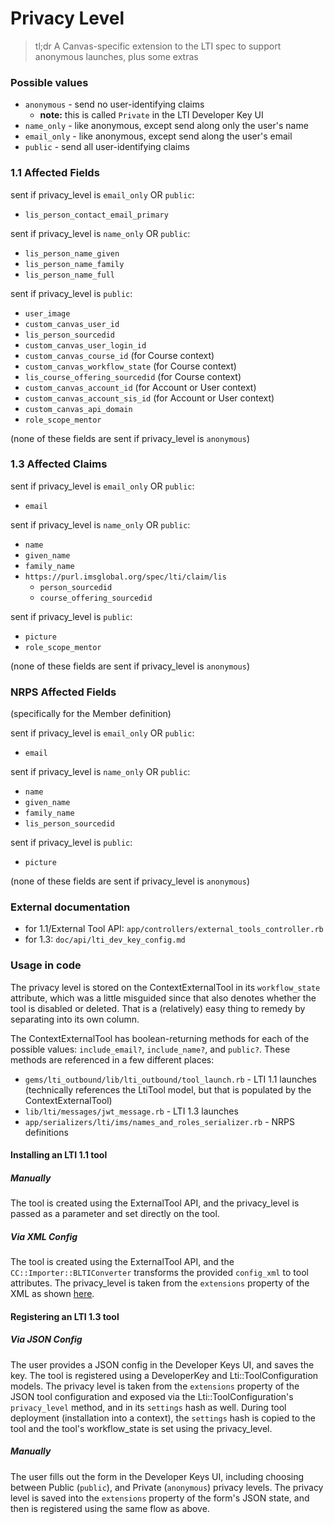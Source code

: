 # Privacy Level

> tl;dr
> A Canvas-specific extension to the LTI spec to support anonymous launches, plus some extras

### Possible values

- `anonymous` - send no user-identifying claims
  - **note:** this is called `Private` in the LTI Developer Key UI
- `name_only` - like anonymous, except send along only the user's name
- `email_only` - like anonymous, except send along the user's email
- `public` - send all user-identifying claims

### 1.1 Affected Fields

sent if privacy_level is `email_only` OR `public`:

- `lis_person_contact_email_primary`

sent if privacy_level is `name_only` OR `public`:

- `lis_person_name_given`
- `lis_person_name_family`
- `lis_person_name_full`

sent if privacy_level is `public`:

- `user_image`
- `custom_canvas_user_id`
- `lis_person_sourcedid`
- `custom_canvas_user_login_id`
- `custom_canvas_course_id` (for Course context)
- `custom_canvas_workflow_state` (for Course context)
- `lis_course_offering_sourcedid` (for Course context)
- `custom_canvas_account_id` (for Account or User context)
- `custom_canvas_account_sis_id` (for Account or User context)
- `custom_canvas_api_domain`
- `role_scope_mentor`

(none of these fields are sent if privacy_level is `anonymous`)

### 1.3 Affected Claims

sent if privacy_level is `email_only` OR `public`:

- `email`

sent if privacy_level is `name_only` OR `public`:

- `name`
- `given_name`
- `family_name`
- `https://purl.imsglobal.org/spec/lti/claim/lis`
  - `person_sourcedid`
  - `course_offering_sourcedid`

sent if privacy_level is `public`:

- `picture`
- `role_scope_mentor`

(none of these fields are sent if privacy_level is `anonymous`)

### NRPS Affected Fields

(specifically for the Member definition)

sent if privacy_level is `email_only` OR `public`:

- `email`

sent if privacy_level is `name_only` OR `public`:

- `name`
- `given_name`
- `family_name`
- `lis_person_sourcedid`

sent if privacy_level is `public`:

- `picture`

(none of these fields are sent if privacy_level is `anonymous`)

### External documentation

- for 1.1/External Tool API: `app/controllers/external_tools_controller.rb`
- for 1.3: `doc/api/lti_dev_key_config.md`

### Usage in code

The privacy level is stored on the ContextExternalTool in its `workflow_state` attribute, which was a little misguided since that also denotes whether the tool is disabled or deleted. That is a (relatively) easy thing to remedy by separating into its own column.

The ContextExternalTool has boolean-returning methods for each of the possible values: `include_email?`, `include_name?`, and `public?`. These methods are referenced in a few different places:

- `gems/lti_outbound/lib/lti_outbound/tool_launch.rb` - LTI 1.1 launches (technically references the LtiTool model, but that is populated by the ContextExternalTool)
- `lib/lti/messages/jwt_message.rb` - LTI 1.3 launches
- `app/serializers/lti/ims/names_and_roles_serializer.rb` - NRPS definitions

#### Installing an LTI 1.1 tool

##### Manually

The tool is created using the ExternalTool API, and the privacy_level is passed as a parameter and set directly on the tool.

##### Via XML Config

The tool is created using the ExternalTool API, and the `CC::Importer::BLTIConverter` transforms the provided `config_xml` to tool attributes. The privacy_level is taken from the `extensions` property of the XML as shown [here](../api/tools_xml.md).

#### Registering an LTI 1.3 tool

##### Via JSON Config

The user provides a JSON config in the Developer Keys UI, and saves the key. The tool is registered using a DeveloperKey and Lti::ToolConfiguration models. The privacy level is taken from the `extensions` property of the JSON tool configuration and exposed via the Lti::ToolConfiguration's `privacy_level` method, and in its `settings` hash as well. During tool deployment (installation into a context), the `settings` hash is copied to the tool and the tool's workflow_state is set using the privacy_level.

##### Manually

The user fills out the form in the Developer Keys UI, including choosing between Public (`public`), and Private (`anonymous`) privacy levels. The privacy level is saved into the `extensions` property of the form's JSON state, and then is registered using the same flow as above.
